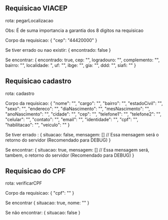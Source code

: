 ## Requisicao VIACEP

rota: pegarLocalizacao

Obs: É de suma importancia a garantia dos 8 digitos na requisicao

Corpo da requisicao:
{
    "cep": "44420000"
}


Se tiver errado ou nao existir:
{
    encontrado: false
}


Se encontrar:
{
    encontrado: true,
    cep: "",
    logradouro: "",
    complemento: "",
    bairro: "",
    localidade: ",
    uf: "",
    ibge: "",
    gia: "",
    ddd: "",
    siafi: ""
}

## Requisicao cadastro

rota: cadastro

Corpo da requisicao:
{
    "nome": "",
    "cargo": "",
    "bairro": "",
    "estadoCivil": "",
    "sexo": "",
    "endereco": "",
    "diaNascimento": "",
    "mesNascimento": "",
    "anoNascimento": "",
    "cidade": "",
    "cep": "",
    "telefone1": "",
    "telefone2": "",
    "celular": "",
    "contato": "",
    "email": "",
    "identidade": "",
    "cpf": "",
    "habilitacao": "",
    "veiculo": ""
}

Se tiver errado :
{
    situacao: false,
    mensagem: [] // Essa mensagem será o retorno do servidor (Recomendado para DEBUG)
}


Se encontrar:
{
    situacao: true,
    mensagem: [] // Essa mensagem será, tambem, o retorno do servidor (Recomendado para DEBUG)
}


## Requisicao do CPF

rota: verificarCPF

Corpo da requisicao:
{
    "cpf": ""
}

Se encontrar
{
    situacao: true,
    nome: ""
}

Se não encontrar:
{
    situacao: false
}


